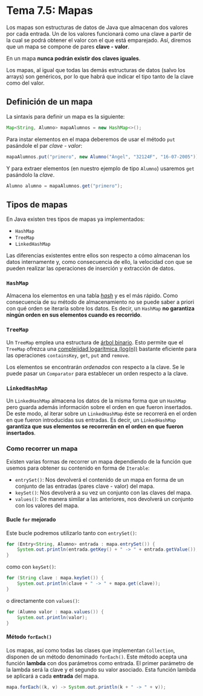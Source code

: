 # Tema 7.5: Mapas

Los mapas son estructuras de datos de Java que almacenan dos valores por cada entrada. Un de los valores funcionará como una clave a partir de la cual se podrá obtener el valor con el que está emparejado. Así, diremos que un mapa se compone de pares **clave - valor**.

En un mapa **nunca podrán existir dos claves iguales**.

Los mapas, al igual que todas las demás estructuras de datos (salvo los arrays) son genéricos, por lo que habrá que indicar el tipo tanto de la clave como del valor.

## Definición de un mapa

La sintaxis para definir un mapa es la siguiente:

```java
Map<String, Alumno> mapaAlumnos = new HashMap<>();
```

Para instar elementos en el mapa deberemos de usar el método `put` pasándole el par _clave - valor_:

```java
mapaAlumnos.put("primero", new Alumno("Ángel", "32124F", "16-07-2005"));
```

Y para extraer elementos (en nuestro ejemplo de tipo `Alumno`) usaremos `get` pasándolo la _clave_.

```java
Alumno alumno = mapaAlumnos.get("primero");
```

## Tipos de mapas

En Java existen tres tipos de mapas ya implementados:

* `HashMap`
* `TreeMap`
* `LinkedHashMap`

Las diferencias existentes entre ellos son respecto a cómo almacenan los datos internamente y, como consecuencia de ello, la velocidad con que se pueden realizar las operaciones de inserción y extracción de datos.

### `HashMap`

Almacena los elementos en una tabla [_hash_](https://en.wikipedia.org/wiki/Hash_table) y es el más rápido. Como consecuencia de su método de almacenamiento no se puede saber a priori con qué orden se iteraría sobre los datos. Es decir, un `HashMap` **no garantiza ningún orden en sus elementos cuando es recorrido**.

### `TreeMap`

Un `TreeMap` emplea una estructura de [árbol binario](https://es.wikipedia.org/wiki/Árbol_binario). Esto permite que el `TreeMap` ofrezca una [complejidad logarítmica (log(n))](https://es.wikipedia.org/wiki/Complejidad_temporal#Tiempo_logar%C3%ADtmico) bastante eficiente para las operaciones `containsKey`, `get`, `put` and `remove`.

Los elementos se encontrarán _ordenados_ con respecto a la clave. Se le puede pasar un `Comparator` para establecer un orden respecto a la clave.

### `LinkedHashMap`

Un `LinkedHashMap` almacena los datos de la misma forma que un `HashMap` pero guarda además información sobre el orden en que fueron insertados. De este modo, al iterar sobre un `LinkedHashMap` éste se recorrerá en el orden en que fueron introducidas sus entradas. Es decir, un `LinkedHashMap` **garantiza que sus elementos se recorrerán en el orden en que fueron insertados**.

### Como recorrer un mapa

Existen varias formas de recorrer un mapa dependiendo de la función que usemos para obtener su contenido en forma de `Iterable`:

* `entrySet()`: Nos devolverá el contenido de un mapa en forma de un conjunto de las entradas (pares clave - valor) del mapa.
* `keySet()`: Nos devolverá a su vez un conjunto con las claves del mapa.
* `values()`: De manera similar a las anteriores, nos devolverá un conjunto con los valores del mapa.

#### Bucle `for` mejorado

Este bucle podremos utilizarlo tanto con `entrySet()`:

```java
for (Entry<String, Alumno> entrada : mapa.entrySet()) {
    System.out.println(entrada.getKey() + " -> " + entrada.getValue());
}
```

como con `keySet()`:

```java
for (String clave : mapa.keySet()) {
    System.out.println(clave + " -> " + mapa.get(clave));
}
```

o directamente con `values()`:

```java
for (Alumno valor : mapa.values()) {
    System.out.println(valor);
}
```

#### Método `forEach()`

Los mapas, así como todas las clases que implementan `Collection`, disponen de un método denominado `forEach()`. Este método acepta una función **lambda** con dos parámetros como entrada. El primer parámetro de la lambda será la clave y el segundo su valor asociado. Esta función lambda se aplicará a cada **entrada** del mapa.

```java
mapa.forEach((k, v) -> System.out.println(k + " -> " + v));
```
